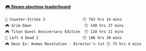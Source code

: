 <!--
**1nspir3d/1nspir3d** is a ✨ _special_ ✨ repository because its `README.md` (this file) appears on your GitHub profile.

Here are some ideas to get you started:

- 🔭 I’m currently working on ...
- 🌱 I’m currently learning ...
- 👯 I’m looking to collaborate on ...
- 🤔 I’m looking for help with ...
- 💬 Ask me about ...
- 📫 How to reach me: ...
- 😄 Pronouns: ...
- ⚡ Fun fact: ...
-->
<!-- steam-box start -->
#### <a href="https://gist.github.com/8e28347b515906c767b28b5d4f858e9f" target="_blank">🎮 Steam playtime leaderboard</a>
```text
🔫 Counter-Strike 2                 🕘 762 hrs 14 mins
🎮 Grim Dawn                        🕘 140 hrs 27 mins
🎮 Titan Quest Anniversary Edition  🕘 118 hrs 11 mins
🧟 Left 4 Dead 2                    🕘 106 hrs 30 mins
🎮 Deus Ex: Human Revolution - Director's Cut 🕘 73 hrs 4 mins
```
<!-- Powered by https://github.com/YouEclipse/steam-box . -->
<!-- steam-box end -->

